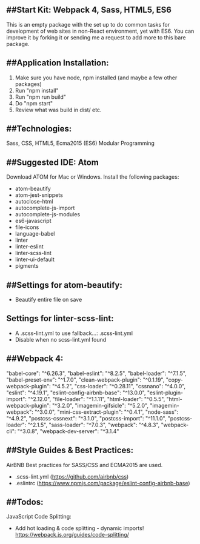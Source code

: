 ##Start Kit: Webpack 4, Sass, HTML5, ES6
-------------------------------------------------------------------------------
This is an empty package with the set up to do common tasks for development of
web sites in non-React environment, yet with ES6. You can improve it by forking
it or sending me a request to add more to this bare package.  

##Application Installation:
-------------------------------------------------------------------------------
1. Make sure you have node, npm installed (and maybe a few other packages)
2. Run "npm install"
3. Run "npm run build"
4. Do "npm start"
5. Review what was build in dist/ etc.

##Technologies:
-------------------------------------------------------------------------------
Sass, CSS, HTML5, Ecma2015 (ES6) Modular Programming

##Suggested IDE: Atom
-------------------------------------------------------------------------------
Download ATOM for Mac or Windows. Install the following packages:

+ atom-beautify
+ atom-jest-snippets
+ autoclose-html
+ autocomplete-js-import
+ autocomplete-js-modules
+ es6-javascript
+ file-icons
+ language-babel
+ linter
+ linter-eslint
+ linter-scss-lint
+ linter-ui-default
+ pigments

##Settings for atom-beautify:
---------------------------
+ Beautify entire file on save

Settings for linter-scss-lint:
------------------------------
+ A .scss-lint.yml to use fallback...:  .scss-lint.yml
+ Disable when no scss-lint.yml found

##Webpack 4:
-------------------------------------------------------------------------------

"babel-core": "^6.26.3",
"babel-eslint": "^8.2.5",
"babel-loader": "^7.1.5",
"babel-preset-env": "^1.7.0",
"clean-webpack-plugin": "^0.1.19",
"copy-webpack-plugin": "^4.5.2",
"css-loader": "^0.28.11",
"cssnano": "^4.0.0",
"eslint": "^4.19.1",
"eslint-config-airbnb-base": "^13.0.0",
"eslint-plugin-import": "^2.12.0",
"file-loader": "^1.1.11",
"html-loader": "^0.5.5",
"html-webpack-plugin": "^3.2.0",
"imagemin-gifsicle": "^5.2.0",
"imagemin-webpack": "^3.0.0",
"mini-css-extract-plugin": "^0.4.1",
"node-sass": "^4.9.2",
"postcss-cssnext": "^3.1.0",
"postcss-import": "^11.1.0",
"postcss-loader": "^2.1.5",
"sass-loader": "^7.0.3",
"webpack": "^4.8.3",
"webpack-cli": "^3.0.8",
"webpack-dev-server": "^3.1.4"

##Style Guides & Best Practices:
-------------------------------------------------------------------------------
AirBNB Best practices for SASS/CSS and ECMA2015 are used.

+ .scss-lint.yml (https://github.com/airbnb/css)
+ .eslintrc   (https://www.npmjs.com/package/eslint-config-airbnb-base)

##Todos:
-------------------------------------------------------------------------------
JavaScript Code Splitting:
- Add hot loading & code splitting - dynamic imports!
  https://webpack.js.org/guides/code-splitting/
